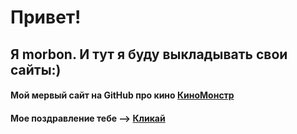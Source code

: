 

# Привет! #

## Я morbon. И тут я буду выкладывать свои  сайты:)

#### Мой  мервый сайт  на GitHub про кино [КиноМонстр](https://morbon.github.io/kinomonster/index.html)
#### Мое поздравление тебе --> [Кликай](morbon.github.io/pozdravlenie/)
